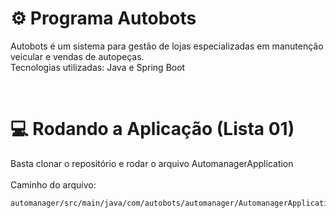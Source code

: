 # ⚙️ Programa Autobots
Autobots é um sistema para gestão de lojas especializadas em manutenção veicular e vendas de autopeças.
<br>
Tecnologias utilizadas: Java e Spring Boot

<br>

# 💻 Rodando a Aplicação (Lista 01)
Basta clonar o repositório e rodar o arquivo AutomanagerApplication
<br>
<br>
Caminho do arquivo:
<pre><code>automanager/src/main/java/com/autobots/automanager/AutomanagerApplication.java</code></pre>
